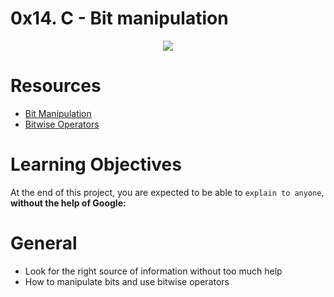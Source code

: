# 0x14. C - Bit manipulation

<p align="center">
	<img src="https://s3.amazonaws.com/intranet-projects-files/holbertonschool-low_level_programming/232/bitwise.PNG">
</p>


# Resources

- [Bit Manipulation](https://www.youtube.com/watch?v=7jkIUgLC29I&ab_channel=MakeSchool)
- [Bitwise Operators](https://www.youtube.com/watch?v=WBim3afbYQw&ab_channel=PortfolioCourses)


# Learning Objectives

At the end of this project, you are expected to be able to `explain to anyone`, **without the help of Google:**


# General

- Look for the right source of information without too much help
- How to manipulate bits and use bitwise operators
